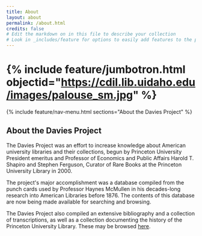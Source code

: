 ```yaml
---
title: About
layout: about
permalink: /about.html
credits: false
# Edit the markdown on in this file to describe your collection
# Look in _includes/feature for options to easily add features to the page
---
```


# {% include feature/jumbotron.html objectid="https://cdil.lib.uidaho.edu/images/palouse_sm.jpg" %}

{% include feature/nav-menu.html sections="About the Davies Project" %}

## About the Davies Project
The Davies Project was an effort to increase knowledge about American
university libraries and their collections, begun by Princeton
University President emeritus and Professor of Economics and Public
Affairs Harold T. Shapiro and Stephen Ferguson, Curator of Rare Books
at the Princeton University Library in 2000.

The project's major accomplishment was a database compiled from the
punch cards used by Professor Haynes McMullen in his decades-long
research into American Libraries before 1876.  The contents of this
database are now being made available for searching and browsing.


The Davies Project also compiled an extensive bibliography and a
collection of transcriptions, as well as a collection documenting the
history of the Princeton University Library.  These may be browsed [here](http://libweb2.princeton.edu/rbsc2/libraryhistory/main.html).
